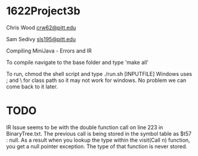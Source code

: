 # 1622Project3b
Chris Wood crw62@pitt.edu 

Sam Sedivy sls195@pitt.edu

Compiling MiniJava - Errors and IR

To compile navigate to the base folder and type 'make all'

To run, chmod the shell script and type ./run.sh [INPUTFILE]
  Windows uses ; and \\ for class path so it may not work for windows.  No problem we can come back to it later.

# TODO

IR Issue seems to be with the double function call on line 223 in BinaryTree.txt. The previous call is being stored in the symbol table as $t57 : null. As a result when you lookup the type within the visit(Call n) function, you get a null pointer exception. The type of that function is never stored. 
